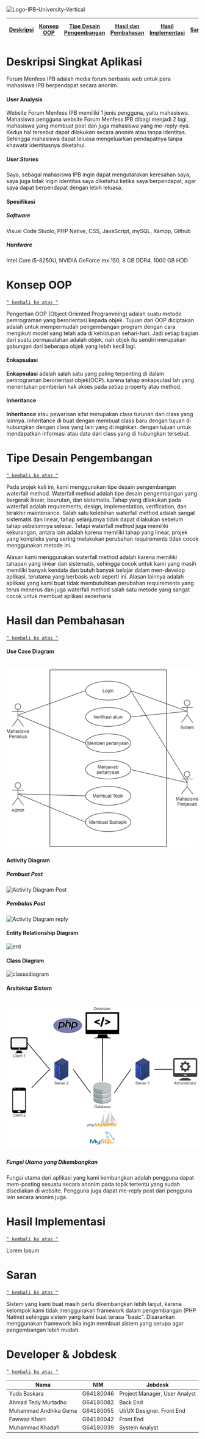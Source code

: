 ![Logo-IPB-University-Vertical](https://user-images.githubusercontent.com/48718969/122053687-2a0a0e00-ce11-11eb-875a-a71457a2b178.png)


[Deskripsi](#deskripsi) | [Konsep OOP](#konsep-oop) | [Tipe Desain Pengembangan](#tipe-desain-pengembangan) | [Hasil dan Pembahasan](#hasil-dan-pembahasan) | [Hasil Implementasi](#hasil-implementasi) | [Saran](#saran) | [Developer dan Jobdesk](#developer-dan-jobdesk)
:---:|:---:|:---:|:---:|:---:|:---:|:---:



# Deskripsi Singkat Aplikasi

Forum Menfess IPB adalah media forum berbasis web untuk para mahasiswa IPB berpendapat secara anonim.


#### User Analysis
Website Forum Menfess IPB memiliki 1 jenis pengguna, yaitu mahasiswa. Mahasiswa pengguna website Forum Menfess IPB dibagi menjadi 2 lagi, mahasiswa yang membuat post dan juga mahasiswa yang me-reply-nya. Kedua hal tersebut dapat dilakukan secara anonim atau tanpa identitas. Sehingga mahasiswa dapat leluasa mengeluarkan pendapatnya tanpa khawatir identitasnya diketahui. 

##### User Stories
Saya, sebagai mahasiswa IPB ingin dapat mengutarakan keresahan saya, saya juga tidak ingin identitas saya diketahui ketika saya berpendapat, agar saya dapat berpendapat dengan lebih leluasa.  


#### Spesifikasi
##### Software
Visual Code Studio, PHP Native, CSS, JavaScript, mySQL, Xampp, Github

##### Hardware
Intel Core i5-8250U, NVIDIA GeForce mx 150, 8 GB DDR4, 1000 GB HDD



# Konsep OOP
[`^ kembali ke atas ^`](#)

Pengertian OOP (Object Oriented Programming) adalah suatu metode pemrograman yang berorientasi kepada objek. Tujuan dari OOP diciptakan adalah untuk mempermudah pengembangan program dengan cara mengikuti model yang telah ada di kehidupan sehari-hari. Jadi setiap bagian dari suatu permasalahan adalah objek, nah objek itu sendiri merupakan gabungan dari beberapa objek yang lebih kecil lagi.

#### Enkapsulasi

**Enkapsulasi** adalah salah satu yang paling terpenting di dalam pemrograman berorientasi objek(OOP). karena tahap enkapsulasi lah yang menentukan pemberian hak akses pada setiap property atau method.

#### Inheritance

**Inheritance** atau pewarisan sifat merupakan class turunan dari class yang lainnya. inheritance di buat dengan membuat class baru dengan tujuan di hubungkan dengan class yang lain yang di inginkan. dengan tujuan untuk mendapatkan informasi atau data dari class yang di hubungkan tersebut.

# Tipe Desain Pengembangan
[`^ kembali ke atas ^`](#)

Pada projek kali ini, kami menggunakan tipe desain pengembangan waterfall method. Waterfall method adalah tipe desain pengembangan yang bergerak linear, beurutan, dan sistematis. Tahap yang dilakukan pada waterfall adalah requirements, design, implementation, verification, dan terakhir maintenance. Salah satu kelebihan waterfall method adalah sangat sistematis dan linear, tahap selanjutnya tidak dapat dilakukan sebelum tahap sebelumnya selesai. Tetapi waterfall method juga memiliki kekurangan, antara lain adalah karena memiliki tahap yang linear, projek yang kompleks yang sering melakukan perubahan requirements tidak cocok menggunakan metode ini.

Alasan kami menggunakan waterfall method adalah karena memiliki tahapan yang linear dan sistematis, sehingga cocok untuk kami yang masih memiliki banyak kendala dan butuh banyak belajar dalam men-develop aplikasi, terutama yang berbasis web seperti ini. Alasan lainnya adalah aplikasi yang kami buat tidak membutuhkan perubahan requirements yang terus menerus dan juga waterfall method salah satu metode yang sangat cocok untuk membuat aplikasi sederhana. 



# Hasil dan Pembahasan
[`^ kembali ke atas ^`](#)
#### Use Case Diagram
<h1 align="left"><img src="Usecase_PSBO.png"></h1>

#### Activity Diagram
##### Pembuat Post
![Activity Diagram Post](https://user-images.githubusercontent.com/48718969/121915783-bc50da00-cd5d-11eb-9d79-c218595254ac.png)

##### Pembalas Post
![Activity Diagram reply](https://user-images.githubusercontent.com/48718969/121915828-c8d53280-cd5d-11eb-88b5-bcb6489e074b.png)

#### Entity Relationship Diagram
![erd](https://user-images.githubusercontent.com/48718969/122077122-a870ab00-ce25-11eb-9476-07c8f5ecca91.png)

#### Class Diagram
![classsdiagram](https://user-images.githubusercontent.com/48718969/122077167-b292a980-ce25-11eb-9475-7f94e67074c3.png)

#### Arsitektur Sistem
<h1 align="left"><img src="SystemArchitecture.png"></h1>

##### Fungsi Utama yang Dikembangkan
Fungsi utama dari aplikasi yang kami kembangkan adalah pengguna dapat mem-posting sesuatu secara anonim pada topik tertentu yang sudah disediakan di website. Pengguna juga dapat me-reply post dari pengguna lain secara anonim juga. 


# Hasil Implementasi
[`^ kembali ke atas ^`](#)

Lorem Ipsum



# Saran
[`^ kembali ke atas ^`](#)

Sistem yang kami buat masih perlu dikembangkan lebih lanjut, karena kelompok kami tidak menggunakan framework dalam pengembangan (PHP Native) sehingga sistem yang kami buat terasa "basic". Disarankan menggunakan framework bila ingin membuat sistem yang serupa agar pengembangan lebih mudah.



# Developer & Jobdesk
[`^ kembali ke atas ^`](#)

| Nama                   |      NIM        |      Jobdesk     |
| ---------------------- | --------------- | ---------------- |
| Yuda Baskara           | G64180046       |  Project Manager, User Analyst |
| Ahmad Tedy Murtadho    | G64180082       |  Back End        |
| Muhammad Andhika Gema  | G64180055       |  UI/UX Designer, Front End  |
| Fawwaz Khairi          | G64180042       |  Front End       |
| Muhammad Khadafi       | G64180039       |  System Analyst  |



